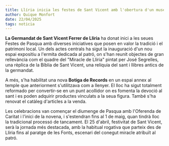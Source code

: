 ```yaml
---  
title: Llíria inicia les festes de Sant Vicent amb l'obertura d'un museu i una botiga de records.  
author: Quique Monfort  
date: 22/04/2025  
tags: noticia  
---
```


**La Germandat de Sant Vicent Ferrer de Llíria** ha donat inici a les seues Festes de Pasqua amb diverses iniciatives que posen en valor la tradició i el patrimoni local. Un dels actes centrals ha sigut la inauguració d'un nou espai expositiu a l'ermita dedicada al patró, on s'han reunit objectes de gran rellevància com el quadre del "Miracle de Llíria" pintat per José Segrelles, una rèplica de la Bíblia de Sant Vicent, una relíquia del sant i llibres antics de la germandat.

A més, s'ha habilitat una nova **Botiga de Records** en un espai annex al temple que anteriorment s'utilitzava com a llenyer. El lloc ha sigut totalment reformado per convertir-se en un punt acollidor on es fomenta la devoció al sant i es poden adquirir productes vinculats a la seua figura. També s'ha renovat el catàleg d'articles a la venda.

Les celebracions van començar el diumenge de Pasqua amb l'Oferenda de Caritat i l'inici de la novena, i s'estendran fins al 1 de maig, quan tindrà lloc la tradicional processó de tancament. El 25 d'abril, festivitat de Sant Vicent, serà la jornada més destacada, amb la habitual rogativa que parteix des de Llíria fins al paratge de les Fonts, escenari del conegut miracle atribuït al patró.  
